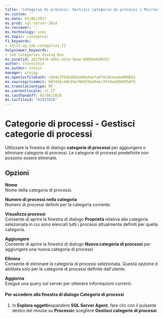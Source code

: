 ```yaml
---
title: 'Categorie di processi: Gestisci categorie di processi | Microsoft Docs'
ms.custom: ''
ms.date: 03/06/2017
ms.prod: sql-server-2014
ms.reviewer: ''
ms.technology: ssms
ms.topic: conceptual
f1_keywords:
- sql12.ag.job.categories.f1
helpviewer_keywords:
- Job Categories dialog box
ms.assetid: 38276438-40b1-43ce-9aae-6805be6d9332
author: stevestein
ms.author: sstein
manager: craigg
ms.openlocfilehash: c9a9c5f01bd682e68e44a7a974cbbaeade8008d1
ms.sourcegitcommit: b87d36c46b39af8b929ad94ec707dee8800950f5
ms.translationtype: MT
ms.contentlocale: it-IT
ms.lasthandoff: 02/08/2020
ms.locfileid: "62937018"
---
```

# <a name="job-categories-manage-job-categories"></a>Categorie di processi - Gestisci categorie di processi
  Utilizzare la finestra di dialogo **categorie di processi** per aggiungere o eliminare categorie di processi. Le categorie di processi predefinite non possono essere eliminate.  
  
## <a name="options"></a>Opzioni  
 **Nome**  
 Nome della categoria di processi.  
  
 **Numero di processi nella categoria**  
 Numero di processi definiti per la categoria corrente.  
  
 **Visualizza processi**  
 Consente di aprire la finestra di dialogo **Proprietà** relativa alla categoria selezionata in cui sono elencati tutti i processi attualmente definiti per quella categoria.  
  
 **Aggiungere**  
 Consente di aprire la finestra di dialogo **Nuova categoria di processi** per aggiungere una nuova categoria di processi  
  
 **Elimina**  
 Consente di eliminare la categoria di processi selezionata. Questa opzione è abilitata solo per le categorie di processi definite dall'utente.  
  
 **Aggiorna**  
 Esegue una query sul server per ottenere informazioni correnti.  
  
#### <a name="to-access-the-job-categories-dialog-box"></a>Per accedere alla finestra di dialogo Categorie di processi  
  
1.  In **Esplora oggetti**espandere **SQL Server Agent**, fare clic con il pulsante destro del mouse su **Processi**e scegliere **Gestisci categorie di processi**.  
  
  
